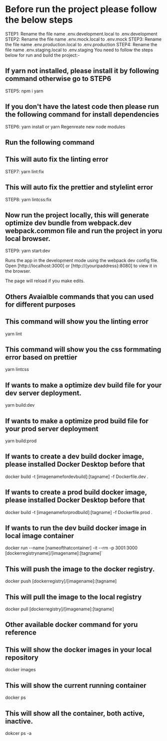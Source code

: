 # Before run the project please follow the below steps
STEP1: Rename the file name .env.development.local to .env.development
STEP2: Rename the file name .env.mock.local to .env.mock
STEP3: Rename the file name .env.production.local to .env.production
STEP4: Rename the file name .env.staging.local to .env.staging
You need to follow the steps below for run and build the project:-

## If yarn not installed, please install it by following command otherwise go to STEP6
STEP5: npm i yarn 

## If you don't have the latest code then please run the following command for install dependencies
STEP6: yarn install or yarn
Regenreate new node modules

## Run the following command

## This will auto fix the linting error
STEP7: yarn lint:fix

## This will auto fix the prettier and stylelint error
STEP8: yarn lintcss:fix

## Now run the project locally, this will generate optimize dev bundle from webpack.dev webpack.common file and run the project in yoru local browser.
STEP9: yarn start:dev 

Runs the app in the development mode using the webpack dev config file.<br />
Open [http://localhost:3000] or [http://{youripaddress}:8080] to view it in the browser.

The page will reload if you make edits.<br />


## Others Avaialble commands that you can used for different purposes
## This command will show you the linting error
yarn lint

## This command will show you the css formmating error based on prettier
yarn lintcss

## If wants to make a optimize dev build file for your dev server deployment.
yarn build:dev

## If wants to make a optimize prod build file for your prod server deployment
yarn build:prod

## If wants to create a dev build docker image, please installed Docker Desktop before that
docker build -t [imagenamefordevbuild]:[tagname] -f Dockerfile.dev .

## If wants to create a prod build docker image, please installed Docker Desktop before that
docker build -t [imagenameforprodbuild]:[tagname] -f Dockerfile.prod .

## If wants to run the dev build docker image in local image container
docker run --name [nameofthatcontainer] -it --rm -p 3001:3000 [dockerregistryname]/[imagename]:[tagname]`

## This will push the image to the docker registry.

docker push [dockerregistry]/[imagename]:[tagname]

## This will pull the image to the local registry

docker pull [dockerregistry]/[imagename]:[tagname]

## Other available docker command for yoru reference

## This will show the docker images in your local repository

docker images

## This will show the current running container
docker ps

## This will show all the container, both active, inactive.
dokcer ps -a
